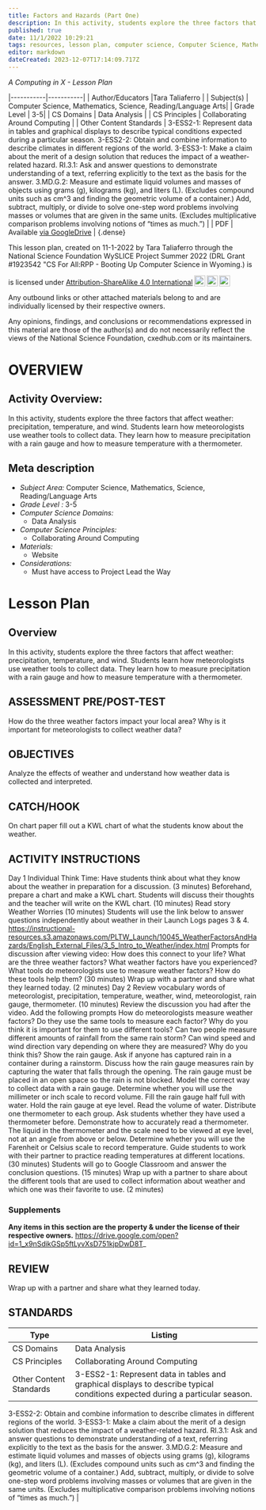 ```yaml
---
title: Factors and Hazards (Part One)
description: In this activity, students explore the three factors that affect weather: precipitation, temperature, and wind. Students learn how meteorologists use weather tools to collect data. They learn how to measure precipitation with a rain gauge and how to measure temperature with a thermometer.
published: true
date: 11/1/2022 10:29:21
tags: resources, lesson plan, computer science, Computer Science, Mathematics, Science, Reading/Language Arts 
editor: markdown
dateCreated: 2023-12-07T17:14:09.717Z
---
```

*A Computing in X - Lesson Plan*

|-----------|-----------|
| Author/Educators |Tara Taliaferro |
| Subject(s) | Computer Science, Mathematics, Science, Reading/Language Arts|
| Grade Level | 3-5|
| CS Domains | Data Analysis |
| CS Principles | Collaborating Around Computing |
| Other Content Standards | 3-ESS2-1: Represent data in tables and graphical displays to describe typical conditions expected during a particular season.
3-ESS2-2: Obtain and combine information to describe climates in different regions of the world.
3-ESS3-1: Make a claim about the merit of a design solution that reduces the impact of a weather-related hazard.
RI.3.1: Ask and answer questions to demonstrate understanding of a text, referring explicitly to the text as the basis for the answer.
3.MD.G.2: Measure and estimate liquid volumes and masses of objects using grams (g), kilograms (kg), and liters (L). (Excludes compound units such
as cm^3 and finding the geometric volume of a container.) Add, subtract, multiply, or divide to solve one-step word problems involving masses or
volumes that are given in the same units. (Excludes multiplicative comparison problems involving notions of “times as much.”) | 
| PDF | Available [via GoogleDrive](https://drive.google.com/open?id=1rZjg7iLBNp-vsPg__yv6dKVBhF-VXOxO) |
{.dense}






This lesson plan, created on 11-1-2022 by Tara Taliaferro through the National Science Foundation WySLICE Project Summer 2022 (DRL Grant #1923542 "CS For All:RPP - Booting Up Computer Science in Wyoming.) is  <p xmlns:cc="http://creativecommons.org/ns#" >  is licensed under <a href="http://creativecommons.org/licenses/by-sa/4.0/?ref=chooser-v1" target="_blank" rel="license noopener noreferrer" style="display:inline-block;">Attribution-ShareAlike 4.0 International<img style="height:22px!important;margin-left:3px;vertical-align:text-bottom;" src="https://mirrors.creativecommons.org/presskit/icons/cc.svg?ref=chooser-v1"><img style="height:22px!important;margin-left:3px;vertical-align:text-bottom;" src="https://mirrors.creativecommons.org/presskit/icons/by.svg?ref=chooser-v1"><img style="height:22px!important;margin-left:3px;vertical-align:text-bottom;" src="https://mirrors.creativecommons.org/presskit/icons/sa.svg?ref=chooser-v1"></a></p>


Any outbound links or other attached materials belong to and are individually licensed by their respective owners. 


Any opinions, findings, and conclusions or recommendations expressed in this material are those of the author(s) and do not necessarily reflect the views of the National Science Foundation, cxedhub.com or its maintainers.


# OVERVIEW
## Activity Overview:  
In this activity, students explore the three factors that affect weather: precipitation, temperature, and wind. Students learn how meteorologists use weather tools to collect data. They learn how to measure precipitation with a rain gauge and how to measure temperature with a thermometer.
## Meta description
+ *Subject Area:* Computer Science, Mathematics, Science, Reading/Language Arts 
+ *Grade Level :* 3-5 
+ *Computer Science Domains:*
   + Data Analysis
+ *Computer Science Principles:*
   + Collaborating Around Computing
+ *Materials:* 
   + Website
+ *Considerations:*
   + Must have access to Project Lead the Way


# Lesson Plan
## Overview
In this activity, students explore the three factors that affect weather: precipitation, temperature, and wind. Students learn how meteorologists use weather tools to collect data. They learn how to measure precipitation with a rain gauge and how to measure temperature with a thermometer.
## ASSESSMENT PRE/POST-TEST
How do the three weather factors impact your local area?   Why is it important for meteorologists to collect weather data?
## OBJECTIVES
Analyze the effects of weather and understand how weather data is collected and interpreted.


## CATCH/HOOK
On chart paper fill out a KWL chart of what the students know about the weather.


## ACTIVITY INSTRUCTIONS
Day 1
Individual Think Time: Have students think about what they know about the weather in preparation for a discussion. (3 minutes)
Beforehand, prepare a chart and make a KWL chart. Students will discuss their thoughts and the teacher will write on the KWL chart. (10 minutes)
Read story Weather Worries (10 minutes)
Students will use the link below to answer questions independently about weather in their Launch Logs pages 3 & 4. 
https://instructional-resources.s3.amazonaws.com/PLTW_Launch/10045_WeatherFactorsAndHazards/English_External_Files/3_5_Intro_to_Weather/index.html
                Prompts for discussion after viewing video:
How does this connect to your life?
                What are the three weather factors? What weather factors have you experienced?
                What tools do meteorologists use to measure weather factors? How do these tools help them? (30 minutes)
Wrap up with a partner and share what they learned today. (2 minutes)
Day 2
Review vocabulary words of meteorologist, precipitation, temperature, weather, wind, meteorologist, rain gauge, thermometer. (10 minutes)
Review the discussion you had after the video. Add the following prompts
                How do meteorologists measure weather factors?
                Do they use the same tools to measure each factor? Why do you think it is important for them to use different tools?
                Can two people measure different amounts of rainfall from the same rain storm? Can wind speed and wind direction vary depending on where they are measured? Why do you think this?
Show the rain gauge. Ask if anyone has captured rain in a container during a rainstorm.
                Discuss how the rain gauge measures rain by capturing the water that falls through the opening.
                The rain gauge must be placed in an open space so the rain is not blocked.
                Model the correct way to collect data with a rain gauge. Determine whether you will use the millimeter or inch scale to record volume.
                        Fill the rain gauge half full with water.
                        Hold the rain gauge at eye level.
                        Read the volume of water.
Distribute one thermometer to each group. Ask students whether they have used a thermometer before.
                Demonstrate how to accurately read a thermometer. The liquid in the thermometer and the scale need to be viewed at eye level, not at an angle from above or below.
                Determine whether you will use the Farenheit or Celsius scale to record temperature.
        Guide students to work with their partner to practice reading temperatures at different locations. (30 minutes)
Students will go to Google Classroom and answer the conclusion questions. (15 minutes)
Wrap up with a partner to share about the different tools that are used to collect information about weather and which one was their favorite to use. (2 minutes)


### Supplements
**Any items in this section are the property & under the license of their respective owners.**
https://drive.google.com/open?id=1_x9nSdikGSp5ftLyvXsD751kjpDwD8T_




## REVIEW
Wrap up with a partner and share what they learned today.
## STANDARDS        
| Type | Listing | 
|-----------|-----------|
| CS Domains  | Data Analysis|
| CS Principles   | Collaborating Around Computing|
| Other Content Standards | 3-ESS2-1: Represent data in tables and graphical displays to describe typical conditions expected during a particular season.
3-ESS2-2: Obtain and combine information to describe climates in different regions of the world.
3-ESS3-1: Make a claim about the merit of a design solution that reduces the impact of a weather-related hazard.
RI.3.1: Ask and answer questions to demonstrate understanding of a text, referring explicitly to the text as the basis for the answer.
3.MD.G.2: Measure and estimate liquid volumes and masses of objects using grams (g), kilograms (kg), and liters (L). (Excludes compound units such
as cm^3 and finding the geometric volume of a container.) Add, subtract, multiply, or divide to solve one-step word problems involving masses or
volumes that are given in the same units. (Excludes multiplicative comparison problems involving notions of “times as much.”)  |